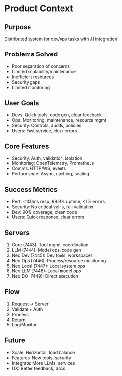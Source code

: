 # Product Context

## Purpose
Distributed system for dev/ops tasks with AI integration

## Problems Solved
- Poor separation of concerns
- Limited scalability/maintenance
- Inefficient resources
- Security gaps
- Limited monitoring

## User Goals
- Devs: Quick tools, code gen, clear feedback
- Ops: Monitoring, maintenance, resource mgmt
- Security: Controls, audits, policies
- Users: Fast service, clear errors

## Core Features
- Security: Auth, validation, isolation
- Monitoring: OpenTelemetry, Prometheus
- Comms: HTTP/WS, events
- Performance: Async, caching, scaling

## Success Metrics
- Perf: <100ms resp, 99.9% uptime, <1% errors
- Security: No critical vulns, full validation
- Dev: 90% coverage, clean code
- Users: Quick response, clear errors

## Servers
1. Core (7443): Tool mgmt, coordination
2. LLM (7444): Model ops, code gen
3. Neo Dev (7445): Dev tools, workspaces
4. Neo Ops (7446): Process/resource monitoring
5. Neo Local (7447): Local system ops
6. Neo LLM (7448): Local model ops
7. Neo DO (7449): Direct execution

## Flow
1. Request → Server
2. Validate + Auth
3. Process
4. Return
5. Log/Monitor

## Future
- Scale: Horizontal, load balance
- Features: New tools, security
- Integrate: More LLMs, services
- UX: Better feedback, docs 